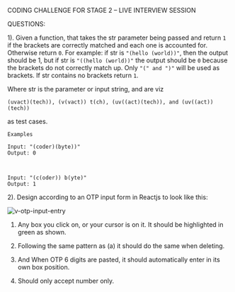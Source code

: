 CODING CHALLENGE FOR STAGE 2 – LIVE INTERVIEW SESSION 

QUESTIONS: 

1). Given a function, that takes the str parameter being passed and return `1` if the brackets are correctly matched and each one is accounted for. Otherwise return `0`. For example: if str is `"(hello (world))"`, then the output should be 1, but if str is `"((hello (world))"` the output should be `0` because the brackets do not correctly match up. Only `"(" and ")"` will be used as brackets. If str contains no brackets return `1`.  

Where str is the parameter or input string, and are viz  

`(uvact)(tech)), (v(vact)) t(ch), (uv((act)(tech)), and (uv((act))(tech))`

as test cases. 

```
Examples 

Input: "(coder)(byte))" 
Output: 0 

 

Input: "(c(oder)) b(yte)" 
Output: 1
```


2). Design according to an OTP input form in Reactjs to look like this: 

 ![v-otp-input-entry](https://github.com/5ylvino/5ylvino.github.io/assets/61919575/8559e7aa-930d-446f-8189-83e5825b0db5)


1. Any box you click on, or your cursor is on it. It should be highlighted in green as shown. 
 
1. Following the same pattern as (a) it should do the same when deleting. 

1. And When OTP 6 digits are pasted, it should automatically enter in its own box position. 

1. Should only accept number only. 
 

 

